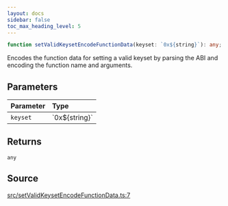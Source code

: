 ```yaml
---
layout: docs
sidebar: false
toc_max_heading_level: 5
---
```


```ts
function setValidKeysetEncodeFunctionData(keyset: `0x${string}`): any;
```

Encodes the function data for setting a valid keyset by parsing the ABI and
encoding the function name and arguments.

## Parameters

| Parameter | Type              |
| :-------- | :---------------- |
| `keyset`  | \`0x$\{string\}\` |

## Returns

`any`

## Source

[src/setValidKeysetEncodeFunctionData.ts:7](https://github.com/OffchainLabs/arbitrum-orbit-sdk/blob/cfcbd32d6879cf7817a33b24f062a0fd879ea257/src/setValidKeysetEncodeFunctionData.ts#L7)
